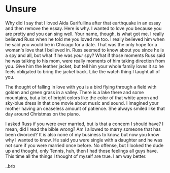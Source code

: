 # Unsure

Why did I say that I loved Aida Garifullina after that earthquake in an essay and then remove the essay. Here is why. I wanted to love you because you are pretty and you can sing well. Your name, though, is what got me. I really believed Russ when he told me you loved me too. I really believed him when he said you would be in Chicago for a date. That was the only hope for a woman's love that I believed in. Russ seemed to know about you since he is a spy and all, but what if he was _your_ spy? What if those moments Russ said he was talking to his mom, were really moments of him taking direction from you. Give him the leather jacket, but tell him your whole family loves it so he feels obligated to bring the jacket back. Like the watch thing I taught all of you.

The thought of falling in love with you is a bird flying through a field with golden and green grass in a valley. There is a lake there and some mountains, but a lot of bright colors like the color of that white apron and sky-blue dress in that one movie about music and sound. I imagined your mother having an ceaseless amount of patience. She always smiled like that day around Christmas on the piano.

I asked Russ if you were ever married, but is that a concern I should have? I mean, did I read the bible wrong? Am I allowed to marry someone that has been divorced? It is also none of my business to know, but now you know why I wanted to know. He said you were single with a daughter and he was not sure if you were married once before. No offense, but I looked the dude up and thought, only Tennis, huh, then I had those feelings all guys have. This time all the things I thought of myself are true. I am way better.

..brb
